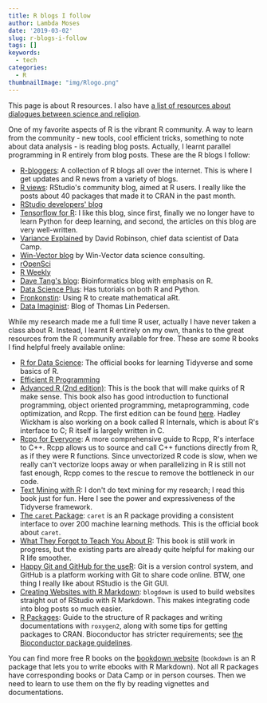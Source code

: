 ```yaml
---
title: R blogs I follow
author: Lambda Moses
date: '2019-03-02'
slug: r-blogs-i-follow
tags: []
keywords:
  - tech
categories:
  - R
thumbnailImage: "img/Rlogo.png"
---
```


This page is about R resources. I also have [a list of resources about dialogues between science and religion](https://fromsystosys.netlify.com/2018/07/28/resources/).

One of my favorite aspects of R is the vibrant R community. A way to learn from the community - new tools, cool efficient tricks, something to note about data analysis - is reading blog posts. Actually, I learnt parallel programming in R entirely from blog posts. These are the R blogs I follow:

* [R-bloggers](https://www.r-bloggers.com): A collection of R blogs all over the internet. This is where I get updates and R news from a variety of blogs.
* [R views](https://rviews.rstudio.com): RStudio's community blog, aimed at R users. I really like the posts about 40 packages that made it to CRAN in the past month.
* [RStudio developers' blog](https://blog.rstudio.com)
* [Tensorflow for R](https://blogs.rstudio.com/tensorflow/): I like this blog, since first, finally we no longer have to learn Python for deep learning, and second, the articles on this blog are very well-written.
* [Variance Explained](http://varianceexplained.org) by David Robinson, chief data scientist of Data Camp.
* [Win-Vector blog](http://www.win-vector.com/blog/) by Win-Vector data science consulting.
* [rOpenSci](https://ropensci.org/blog/)
* [R Weekly](https://rweekly.org)
* [Dave Tang's blog](https://davetang.org/muse/): Bioinformatics blog with emphasis on R.
* [Data Science Plus](https://datascienceplus.com): Has tutorials on both R and Python.
* [Fronkonstin](https://fronkonstin.com): Using R to create mathematical aRt.
* [Data Imaginist](https://www.data-imaginist.com/): Blog of Thomas Lin Pedersen.

While my research made me a full time R user, actually I have never taken a class about R. Instead, I learnt R entirely on my own, thanks to the great resources from the R community available for free. These are some R books I find helpful freely available online:

* [R for Data Science](https://r4ds.had.co.nz): The official books for learning Tidyverse and some basics of R.
* [Efficient R Programming](https://bookdown.org/csgillespie/efficientR/)
* [Advanced R (2nd edition)](https://adv-r.hadley.nz): This is the book that will make quirks of R make sense. This book also has good introduction to functional programming, object oriented programming, metaprogramming, code optimization, and Rcpp. The first edition can be found [here](http://adv-r.had.co.nz). Hadley Wickham is also working on a book called R Internals, which is about R's interface to C; R itself is largely written in C.
* [Rcpp for Everyone](https://teuder.github.io/rcpp4everyone_en/): A more comprehensive guide to Rcpp, R's interface to C++. Rcpp allows us to source and call C++ functions directly from R, as if they were R functions. Since unvectorized R code is slow, when we really can't vectorize loops away or when parallelizing in R is still not fast enough, Rcpp comes to the rescue to remove the bottleneck in our code. 
* [Text Mining with R](https://www.tidytextmining.com): I don't do text mining for my research; I read this book just for fun. Here I see the power and expressiveness of the Tidyverse framework.
* [The `caret` Package](http://topepo.github.io/caret/index.html): `caret` is an R package providing a consistent interface to over 200 machine learning methods. This is the official book about `caret`.
* [What They Forgot to Teach You About R](https://whattheyforgot.org): This book is still work in progress, but the existing parts are already quite helpful for making our R life smoother.
* [Happy Git and GitHub for the useR](https://happygitwithr.com): Git is a version control system, and GitHub is a platform working with Git to share code online. BTW, one thing I really like about RStudio is the Git GUI.
* [Creating Websites with R Markdown](https://bookdown.org/yihui/blogdown/): `blogdown` is used to build websites straight out of RStudio with R Markdown. This makes integrating code into blog posts so much easier.
* [R Packages](http://r-pkgs.had.co.nz): Guide to the structure of R packages and writing documentations with `roxygen2`, along with some tips for getting packages to CRAN. Bioconductor has stricter requirements; see [the Bioconductor package guidelines](https://bioconductor.org/developers/package-guidelines/).

You can find more free R books on the [bookdown website](https://bookdown.org) (`bookdown` is an R package that lets you to write ebooks with R Markdown). Not all R packages have corresponding books or Data Camp or in person courses. Then we need to learn to use them on the fly by reading vignettes and documentations.
